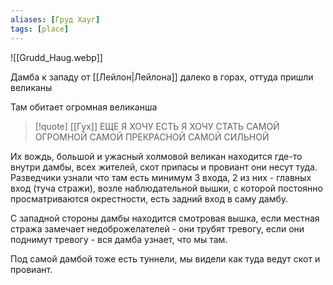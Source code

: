```yaml
---
aliases: [Груд Хауг]
tags: [place]
---
```


![[Grudd_Haug.webp]]

Дамба к западу от [[Лейлон|Лейлона]] далеко в горах, оттуда пришли великаны

Там обитает огромная великанша

> [!quote] [[Гух]]
ЕЩЕ
Я ХОЧУ ЕСТЬ
Я ХОЧУ СТАТЬ САМОЙ ОГРОМНОЙ
САМОЙ ПРЕКРАСНОЙ
САМОЙ СИЛЬНОЙ

Их вождь, большой и ужасный холмовой великан находится где-то внутри дамбы, всех жителей, скот припасы и провиант они несут туда. Разведчики узнали что там есть минимум 3 входа, 2 из них - главных вход (туча стражи), возле наблюдательной вышки, с которой постоянно просматриваются окрестности, есть задний вход в саму дамбу.

С западной стороны дамбы находится смотровая вышка, если местная стража замечает недоброжелателей - они трубят тревогу, если они поднимут тревогу - вся дамба узнает, что мы там.

Под самой дамбой тоже есть туннели, мы видели как туда ведут скот и провиант.
